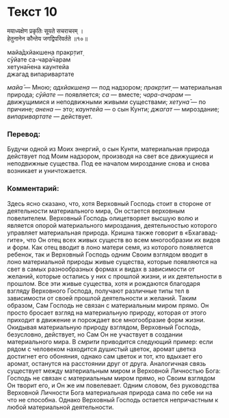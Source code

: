 # Текст 10

मयाध्यक्षेण प्रकृतिः सूयते सचराचरम् ।  
हेतुनानेन कौन्तेय जगद्विपरिवर्तते ॥१०॥

майа̄дхйакшен̣а пракр̣тит̣  
сӯйате са-чара̄чарам  
хетуна̄нена каунтейа  
джагад випаривартате

_майа̄_ — Мною; _адхйакшен̣а_ — под надзором; _пракр̣тит̣_ — материальная природа; _сӯйате_ — появляется; _са_ — вместе; _чара-ачарам_ — движущимися и неподвижными живыми существами; _хетуна̄_ — по причине; _анена_ — это; _каунтейа_ — о сын Кунти; _джагат_ — мироздание; _випаривартате_ — действует.

### Перевод:

Будучи одной из Моих энергий, о сын Кунти, материальная природа действует под Моим надзором, производя на свет все движущиеся и неподвижные существа. Под ее началом мироздание снова и снова возникает и уничтожается.

### Комментарий:

Здесь ясно сказано, что, хотя Верховный Господь стоит в стороне от деятельности материального мира, Он остается верховным повелителем. Верховный Господь олицетворяет высшую волю и является опорой материального мироздания, деятельностью которого управляет материальная природа. Кришна также говорит в «Бхагавад-гите», что Он отец всех живых существ во всем многообразии их видов и форм. Как отец вводит в лоно матери семя, из которого появляется ребенок, так и Верховный Господь одним Своим взглядом вводит в лоно материальной природы живые существа, которые появляются на свет в самых разнообразных формах и видах в зависимости от желаний, которые остались у них с прошлой жизни, и их деятельности в прошлом. Все эти живые существа, хотя и рождаются благодаря взгляду Верховного Господа, получают различные типы тел в зависимости от своей прошлой деятельности и желаний. Таким образом, Сам Господь не связан с материальным миром прямо. Он просто бросает взгляд на материальную природу, которая от этого приходит в движение и порождает все многообразие форм жизни. Окидывая материальную природу взглядом, Верховный Господь, безусловно, действует, но Сам Он не участвует в создании материального мира. В _смрити_ приводится следующий пример: если рядом с человеком находится душистый цветок, аромат цветка достигнет его обоняния, однако сам цветок и тот, кто вдыхает его аромат, останутся на расстоянии друг от друга. Аналогичная связь существует между материальным миром и Верховной Личностью Бога: Господь не связан с материальным миром прямо, но Своим взглядом Он творит его, и Он же им повелевает. Одним словом, без руководства Верховной Личности Бога материальная природа сама по себе ни на что не способна. Однако Верховный Господь остается непричастным к любой материальной деятельности.